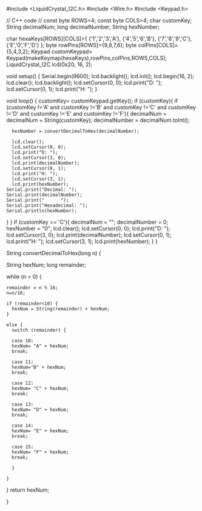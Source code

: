 #include <LiquidCrystal_I2C.h>
#include <Wire.h>
#include <Keypad.h>

// C++ code
//
const byte ROWS=4;
const byte COLS=4;
char customKey;
String decimalNum;
long decimalNumber;
String hexNumber;

char hexaKeys[ROWS][COLS]={
  {'1','2','3','A'},
  {'4','5','6','B'},
  {'7','8','9','C'},
  {'E','0','F','D'}
};
byte rowPins[ROWS]={9,8,7,6};
byte colPins[COLS]={5,4,3,2};
Keypad customKeypad= Keypad(makeKeymap(hexaKeys),rowPins,colPins,ROWS,COLS);
LiquidCrystal_I2C lcd(0x20, 16, 2);
    
void setup()
{
  Serial.begin(9600);
  lcd.backlight();
  lcd.init();
  lcd.begin(16, 2);
  lcd.clear();
  lcd.backlight();
  lcd.setCursor(0, 0);
  lcd.print("D: ");
  lcd.setCursor(0, 1);
  lcd.print("H: ");
}

void loop()
{
  customKey= customKeypad.getKey();
  if (customKey){
  if (customKey !='A' and customKey !='B' and customKey !='C' and customKey !='D' and customKey !='E' and customKey !='F'){
    decimalNum = decimalNum + String(customKey);
    decimalNumber = decimalNum.toInt();

      hexNumber = convertDecimalToHex(decimalNumber);

      lcd.clear();
      lcd.setCursor(0, 0);
      lcd.print("D: ");
      lcd.setCursor(3, 0);
      lcd.print(decimalNumber);
      lcd.setCursor(0, 1);
      lcd.print("H: ");
      lcd.setCursor(3, 1);
      lcd.print(hexNumber);
    Serial.print("Decimal: ");
    Serial.print(decimalNumber);
    Serial.print("      ");
    Serial.print("Hexadecimal: ");
    Serial.println(hexNumber);
  }
}
if (customKey == 'C'){
  decimalNum = "";
    decimalNumber = 0;
    hexNumber = "0";
    lcd.clear();
    lcd.setCursor(0, 0);
    lcd.print("D: ");
    lcd.setCursor(3, 0);
    lcd.print(decimalNumber);
    lcd.setCursor(0, 1);
    lcd.print("H: ");
    lcd.setCursor(3, 1);
    lcd.print(hexNumber);
  }
}


String convertDecimalToHex(long n) {

  String hexNum;
  long remainder;

  while (n > 0) {


    remainder = n % 16;
    n=n/16;

    if (remainder<10) {
      hexNum = String(remainder) + hexNum;
    }

    else {
      switch (remainder) {
     
      case 10:
      hexNum= "A" + hexNum;
      break;
      
      case 11:
      hexNum="B" + hexNum;
      break;
      
      case 12:
      hexNum= "C" + hexNum;
      break;
      
      case 13:
      hexNum= "D" + hexNum;
      break;
      
      case 14:
      hexNum= "E" + hexNum;
      break;
      
      case 15:
      hexNum= "F" + hexNum;
      break;

      }

    }
  }
    return hexNum;

}

      
      
